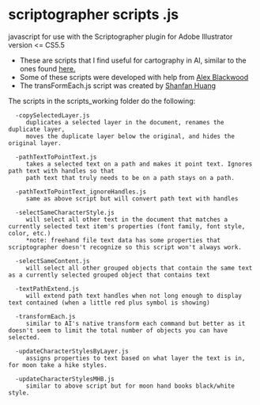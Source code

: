 scriptographer scripts .js
==========================
javascript for use with the Scriptographer plugin for Adobe Illustrator version <= CS5.5
* These are scripts that I find useful for cartography in AI, similar to the ones found [here.](http://kelsocartography.com/blog/?tag=script)
* Some of these scripts were developed with help from [Alex Blackwood](pxqxbxd@gmail.com)
* The transFormEach.js script was created by [Shanfan Huang](http://shanfanhuang.com)

The scripts in the scripts_working folder do the following:
~~~~~~~~~~~~~~~~~~~~~~~~~~~~~~~~~~~~~~~~~~~~
  -copySelectedLayer.js
     duplicates a selected layer in the document, renames the duplicate layer,
     moves the duplicate layer below the original, and hides the original layer.
     
  -pathTextToPointText.js 
     takes a selected text on a path and makes it point text. Ignores path text with handles so that 
     path text that truly needs to be on a path stays on a path.
  
  -pathTextToPointText_ignoreHandles.js
     same as above script but will convert path text with handles
     
  -selectSameCharacterStyle.js
     will select all other text in the document that matches a currently selected text item's properties (font family, font style, color, etc.)
     *note: freehand file text data has some properties that scriptographer doesn't recognize so this script won't always work.
     
  -selectSameContent.js
     will select all other grouped objects that contain the same text as a currently selected grouped object that contains text
     
  -textPathExtend.js
     will extend path text handles when not long enough to display text contained (when a little red plus symbol is showing)
     
  -transformEach.js
     similar to AI's native transform each command but better as it doesn't seem to limit the total number of objects you can have selected.
     
  -updateCharacterStylesByLayer.js
     assigns properties to text based on what layer the text is in, for moon take a hike styles.
  
  -updateCharacterStylesMHB.js
     similar to above script but for moon hand books black/white style.

